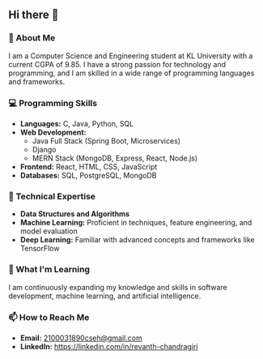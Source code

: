 ## Hi there 👋

### 🚀 About Me
I am a Computer Science and Engineering student at KL University with a current CGPA of 9.85. I have a strong passion for technology and programming, and I am skilled in a wide range of programming languages and frameworks.

### 💻 Programming Skills
- **Languages:** C, Java, Python, SQL
- **Web Development:**
  - Java Full Stack (Spring Boot, Microservices)
  - Django
  - MERN Stack (MongoDB, Express, React, Node.js)
- **Frontend:** React, HTML, CSS, JavaScript
- **Databases:** SQL, PostgreSQL, MongoDB

### 🧠 Technical Expertise
- **Data Structures and Algorithms**
- **Machine Learning:** Proficient in techniques, feature engineering, and model evaluation
- **Deep Learning:** Familiar with advanced concepts and frameworks like TensorFlow

### 🌱 What I'm Learning
I am continuously expanding my knowledge and skills in software development, machine learning, and artificial intelligence.

### 📫 How to Reach Me
- **Email:** 2100031890cseh@gmail.com
- **LinkedIn:** https://linkedin.com/in/revanth-chandragiri
